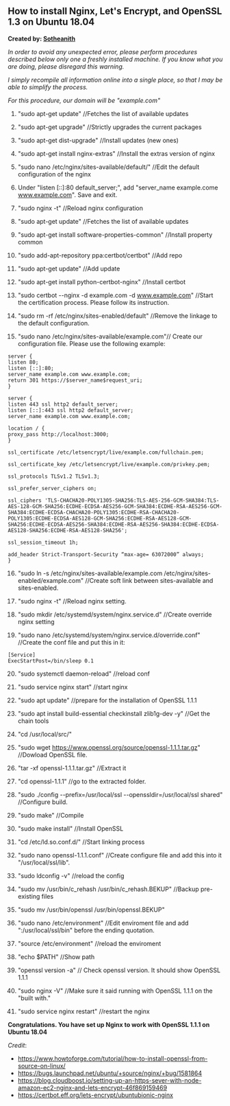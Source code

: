 ## How to install Nginx, Let's Encrypt, and OpenSSL 1.3 on Ubuntu 18.04
**Created by: [Sotheanith](https://github.com/sotheanith)**

*In order to avoid any unexpected error, please perform procedures described below only one a freshly installed machine. If you know what you are doing, please disregard this warning.*

*I simply recompile all information online into a single place, so that I may be able to simplify the process.*

*For this procedure, our domain will be "example.com"*

1. "sudo apt-get update" //Fetches the list of available updates

2. "sudo apt-get upgrade" //Strictly upgrades the current packages

3. "sudo apt-get dist-upgrade" //Install updates (new ones)

4. "sudo apt-get install nginx-extras" //Install the extras version of nginx

5. "sudo nano /etc/nginx/sites-available/default/" //Edit the default configuration of the nginx

6. Under "listen [::]:80 default_server;", add "server_name example.come www.example.com". Save and exit.

7. "sudo nginx -t" //Reload nginx configuration

8. "sudo apt-get update" //Fetches the list of available updates

9. "sudo apt-get install software-properties-common" //Install property common

10. "sudo add-apt-repository ppa:certbot/certbot" //Add repo 

11. "sudo apt-get update" //Add update

12. "sudo apt-get install python-certbot-nginx" //Install certbot

13. "sudo certbot --nginx -d example.com -d www.example.com" //Start the certification process. Please follow its instruction. 

14. "sudo rm -rf /etc/nginx/sites-enabled/default" //Remove the linkage to the default configuration.

15. "sudo nano /etc/nginx/sites-available/example.com"// Create our configuration file. Please use the following example:

```
server {
listen 80;
listen [::]:80;
server_name example.com www.example.com;
return 301 https://$server_name$request_uri;
}

server {
listen 443 ssl http2 default_server;
listen [::]:443 ssl http2 default_server;
server_name example.com www.example.com;

location / {
proxy_pass http://localhost:3000;
}

ssl_certificate /etc/letsencrypt/live/example.com/fullchain.pem;

ssl_certificate_key /etc/letsencrypt/live/example.com/privkey.pem;

ssl_protocols TLSv1.2 TLSv1.3;

ssl_prefer_server_ciphers on;

ssl_ciphers 'TLS-CHACHA20-POLY1305-SHA256:TLS-AES-256-GCM-SHA384:TLS-AES-128-GCM-SHA256:ECDHE-ECDSA-AES256-GCM-SHA384:ECDHE-RSA-AES256-GCM-SHA384:ECDHE-ECDSA-CHACHA20-POLY1305:ECDHE-RSA-CHACHA20-POLY1305:ECDHE-ECDSA-AES128-GCM-SHA256:ECDHE-RSA-AES128-GCM-SHA256:ECDHE-ECDSA-AES256-SHA384:ECDHE-RSA-AES256-SHA384:ECDHE-ECDSA-AES128-SHA256:ECDHE-RSA-AES128-SHA256';

ssl_session_timeout 1h;

add_header Strict-Transport-Security “max-age= 63072000” always;
}
```

16. "sudo ln -s /etc/nginx/sites-available/example.com /etc/nginx/sites-enabled/example.com" //Create soft link between sites-available and sites-enabled.

17. "sudo nginx -t" //Reload nginx setting.

18. "sudo mkdir /etc/systemd/system/nginx.service.d" //Create override nginx setting

19. "sudo nano /etc/systemd/system/nginx.service.d/override.conf" //Create the conf file and put this in it:

```
[Service]
ExecStartPost=/bin/sleep 0.1
```

20. "sudo systemctl daemon-reload" //reload conf

21. "sudo service nginx start" //start nginx

22. "sudo apt update" //prepare for the installation of OpenSSL 1.1.1

23. "sudo apt install build-essential checkinstall zlib1g-dev -y" //Get the chain tools

24. "cd /usr/local/src/"

25. "sudo wget https://www.openssl.org/source/openssl-1.1.1.tar.gz" //Dowload OpenSSL file.

26. "tar -xf openssl-1.1.1.tar.gz" //Extract it

27. "cd openssl-1.1.1" //go to the extracted folder.

28. "sudo ./config --prefix=/usr/local/ssl --openssldir=/usr/local/ssl shared" //Configure build.

29. "sudo make" //Compile

30. "sudo make install" //Install OpenSSL

31. "cd /etc/ld.so.conf.d/" //Start linking process

32. "sudo nano openssl-1.1.1.conf" //Create configure file and add this into it "/usr/local/ssl/lib".

33. "sudo ldconfig -v" //reload the config

34. "sudo mv /usr/bin/c_rehash /usr/bin/c_rehash.BEKUP" //Backup pre-existing files

35. "sudo mv /usr/bin/openssl /usr/bin/openssl.BEKUP"

36. "sudo nano /etc/environment" //Edit enviroment file and add ":/usr/local/ssl/bin" before the ending quotation.

37. "source /etc/environment" //reload the enviroment

38. "echo $PATH" //Show path

39. "openssl version -a" // Check openssl version. It should show OpenSSL 1.1.1

40. "sudo nginx -V" //Make sure it said running with OpenSSL 1.1.1 on the "built with."

41. "sudo service nginx restart" //restart the nginx

**Congratulations. You have set up Nginx to work with OpenSSL 1.1.1 on Ubuntu 18.04**

*Credit*:

* https://www.howtoforge.com/tutorial/how-to-install-openssl-from-source-on-linux/
* https://bugs.launchpad.net/ubuntu/+source/nginx/+bug/1581864
* https://blog.cloudboost.io/setting-up-an-https-sever-with-node-amazon-ec2-nginx-and-lets-encrypt-46f869159469
* https://certbot.eff.org/lets-encrypt/ubuntubionic-nginx
